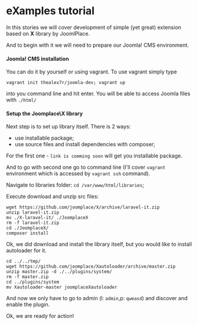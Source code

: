 # eXamples tutorial
In this stories we will cover development of simple (yet great) extension based on **X** library by JoomlPlace.

And to begin with it we will need to prepare our Joomla! CMS environment.

#### Joomla! CMS installation
You can do it by yourself or using vagrant.
To use vagrant simply type 
```
vagrant init thealex7r/joomla-dev; vagrant up
```
into you command line and hit enter. You will be able to access Joomla files with `./html/`

#### Setup the Joomplace\X library
Next step is to set up library itself. There is 2 ways:
- use installable package;
- use source files and install dependencies with composer;

For the first one - `link is comming soon` will get you installable package.

And to go with second one go to command line (I'll cover `vagrant` environment which is accessed by `vagrant ssh` 
command).

Navigate to libraries folder: `cd /var/www/html/libraries`;

Execute download and unzip src files: 
```
wget https://github.com/joomplace/X/archive/laravel-it.zip
unzip laravel-it.zip
mv ./X-laravel-it/ ./JoomplaceX
rm -f laravel-it.zip 
cd ./JoomplaceX/
composer install
```
Ok, we did download and install the library itself, but you would like to install autoloader for it.
```
cd ../../tmp/
wget https://github.com/joomplace/Xautoloader/archive/master.zip
unzip master.zip -d ./../plugins/system/
rm -f master.zip
cd ../plugins/system
mv Xautoloader-master joomplaceXautoloader
```
And now we only have to go to admin (l: `admin`,p: `qweasd`) and discover and enable the plugin.

Ok, we are ready for action! 